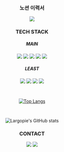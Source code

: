 <div align="center">
 <h3>노션 이력서</h3>
 <a href="https://grey-cymbal-d1f.notion.site/Song-Jae-Seok-6a0bebc7067b40f4bea3a4bd67122631" target="_blank"><img src="https://img.shields.io/badge/notion-000000?style=flat-square&logo=notion&logoColor=#000000"/></a>

<h3 align="center"> TECH STACK </h3>
<h5 align="center"> MAIN </h5>
<p align="center">
<img src="https://img.shields.io/badge/JavaScript-F7DF1E?style=for-the-badge&logo=JavaScript&logoColor=black"> <img src="https://img.shields.io/badge/React-61DAFB?style=for-the-badge&logo=React&logoColor=black"> <img src="https://img.shields.io/badge/styled components-DB7093?style=for-the-badge&logo=styled-components&logoColor=black"> <img src="https://img.shields.io/badge/HTML5-E34F26?style=for-the-badge&logo=HTML5&logoColor=black"> <img src="https://img.shields.io/badge/CSS3-1572B6?style=for-the-badge&logo=CSS3&logoColor=black">
 
</p>
<h5 align="center"> LEAST </h5>
<p align="center">
<img src="https://img.shields.io/badge/Python-0A9EDC?style=for-the-badge&logo=Python&logoColor=black"> <img src="https://img.shields.io/badge/JAVA-9cf?style=for-the-badge&logo=java&logoColor=white"> <img src="https://img.shields.io/badge/VUE-4FC08D?style=for-the-badge&logo=Vue.js&logoColor=black">
 <img src="https://img.shields.io/badge/MySQL-4479A1?style=for-the-badge&logo=MySQL&logoColor=black">
</p> <br>

[![Top Langs](https://github-readme-stats.vercel.app/api/top-langs/?username=Largopie&langs_count=8)](https://github.com/Largopie/github-readme-stats)

<br> 
  
![Largopie's GitHub stats](https://github-readme-stats.vercel.app/api?username=largopie&show_icons=true&theme=radical)

<h3 align="center"> CONTACT </h3>
<p align="center">
<a href="https://www.instagram.com/jae_xeok/" target="_blank"><img src="https://img.shields.io/badge/jae__xeok-E4405F?style=flat-square&logo=Instagram&logoColor=white"/></a> <a href="mailto:kis9732@gmail.com" target="_blank"><img src="https://img.shields.io/badge/kis9732@gamil.com-EA4335?style=flat-square&logo=Gmail&logoColor=white"/>
</p>
</a>

</div>
